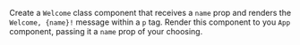 Create a `Welcome` class component that receives a `name` prop and renders the `Welcome, {name}!` message within a `p` tag. Render this component to you `App` component, passing it a `name` prop of your choosing.
